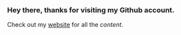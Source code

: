 ### Hey there, thanks for visiting my Github account.
Check out my [website](https://joshpeters.github.io/) for all the *content*.
